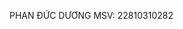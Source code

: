 PHAN ĐỨC DƯƠNG 
MSV: 22810310282

<!-- Uploading "480113435_1642942946318410_5208598037383615527_n.jpg"... -->
